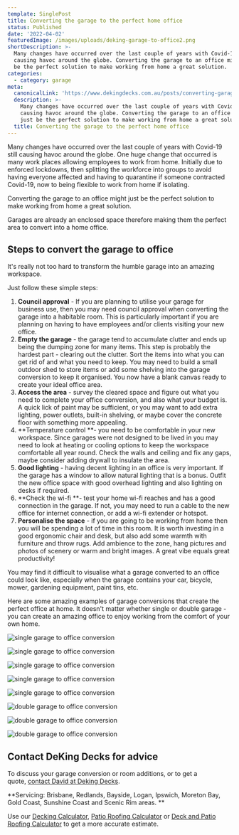 ```yaml
---
template: SinglePost
title: Converting the garage to the perfect home office
status: Published
date: '2022-04-02'
featuredImage: /images/uploads/deking-garage-to-office2.png
shortDescription: >-
  Many changes have occurred over the last couple of years with Covid-19 still
  causing havoc around the globe. Converting the garage to an office might just
  be the perfect solution to make working from home a great solution.
categories:
  - category: garage
meta:
  canonicalLink: 'https://www.dekingdecks.com.au/posts/converting-garage-to-office/'
  description: >-
    Many changes have occurred over the last couple of years with Covid-19 still
    causing havoc around the globe. Converting the garage to an office might
    just be the perfect solution to make working from home a great solution.
  title: Converting the garage to the perfect home office
---
```

Many changes have occurred over the last couple of years with Covid-19 still causing havoc around the globe. One huge change that occurred is many work places allowing employees to work from home. Initially due to enforced lockdowns, then splitting the workforce into groups to avoid having everyone affected and having to quarantine if someone contracted Covid-19, now to being flexible to work from home if isolating.

Converting the garage to an office might just be the perfect solution to make working from home a great solution.

Garages are already an enclosed space therefore making them the perfect area to convert into a home office.

## Steps to convert the garage to office

It's really not too hard to transform the humble garage into an amazing workspace.

Just follow these simple steps:

1. **Council approval** - If you are planning to utilise your garage for business use, then you may need council approval when converting the garage into a habitable room. This is particularly important if you are planning on having to have employees and/or clients visiting your new office.
2. **Empty the garage** - the garage tend to accumulate clutter and ends up being the dumping zone for many items. This step is probably the hardest part - clearing out the clutter. Sort the items into what you can get rid of and what you need to keep. You may need to build a small outdoor shed to store items or add some shelving into the garage conversion to keep it organised. You now have a blank canvas ready to create your ideal office area.
3. **Access the area** - survey the cleared space and figure out what you need to complete your office conversion, and also what your budget is. A quick lick of paint may be sufficient, or you may want to add extra lighting, power outlets, built-in shelving, or maybe cover the concrete floor with something more appealing. 
4. **Temperature control **- you need to be comfortable in your new workspace. Since garages were not designed to be lived in you may need to look at heating or cooling options to keep the workspace comfortable all year round. Check the walls and ceiling and fix any gaps, maybe consider adding drywall to insulate the area.
5. **Good lighting** - having decent lighting in an office is very important. If the garage has a window to allow natural lighting that is a bonus. Outfit the new office space with good overhead lighting and also lighting on desks if required.
6. **Check the wi-fi **- test your home wi-fi reaches and has a good connection in the garage. If not, you may need to run a cable to the new office for internet connection, or add a wi-fi extender or hotspot.
7. **Personalise the space** - if you are going to be working from home then you will be spending a lot of time in this room. It is worth investing in a good ergonomic chair and desk, but also add some warmth with furniture and throw rugs. Add ambience to the zone, hang pictures and photos of scenery or warm and bright images. A great vibe equals great productivity!

You may find it difficult to visualise what a garage converted to an office could look like, especially when the garage contains your car, bicycle, mower, gardening equipment, paint tins, etc.

Here are some amazing examples of garage conversions that create the perfect office at home. It doesn't matter whether single or double garage - you can create an amazing office to enjoy working from the comfort of your own home.

![single garage to office conversion](/images/uploads/deking-garage-to-office6.png)

![single garage to office conversion](/images/uploads/deking-garage-to-office5.png)

![single garage to office conversion](/images/uploads/deking-garage-to-office4.png)

![single garage to office conversion](/images/uploads/deking-garage-to-office3.png)

![single garage to office conversion](/images/uploads/deking-garage-to-office2.png)

![double garage to office conversion](/images/uploads/deking-garage-to-office1.png)

![double garage to office conversion](/images/uploads/garage-conversion-office.jpg)

![double garage to office conversion](/images/uploads/garage-conversion.jpg)

## Contact DeKing Decks for advice

To discuss your garage conversion or room additions, or to get a quote, [contact David at Deking Decks](https://www.dekingdecks.com.au/contact/).

**Servicing: Brisbane, Redlands, Bayside, Logan, Ipswich, Moreton Bay, Gold Coast, Sunshine Coast and Scenic Rim areas.
**

Use our [Decking Calculator](https://www.dekingdecks.com.au/quote-calculator/), [Patio Roofing Calculator](https://www.dekingdecks.com.au/quote-calculator/) or [Deck and Patio Roofing Calculator](https://www.dekingdecks.com.au/quote-calculator/) to get a more accurate estimate.
